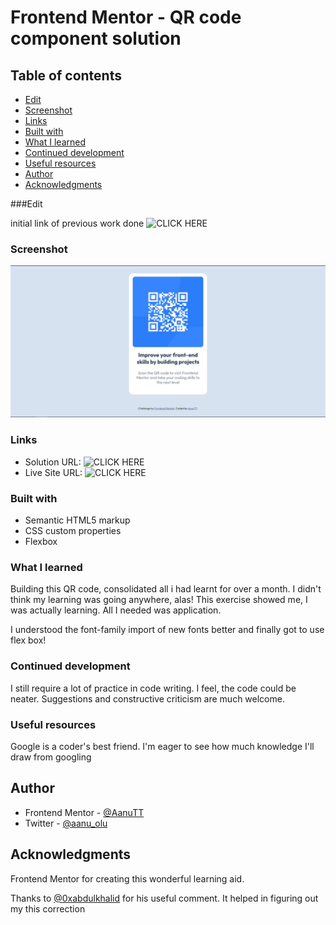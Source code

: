 # Frontend Mentor - QR code component solution

## Table of contents
  
  - [Edit](#edit)
  - [Screenshot](#screenshot)
  - [Links](#links)
  - [Built with](#built-with)
  - [What I learned](#what-i-learned)
  - [Continued development](#continued-development)
  - [Useful resources](#useful-resources)
- [Author](#author)
- [Acknowledgments](#acknowledgments)




###Edit

initial link of previous work done ![CLICK HERE](https://github.com/Aanu-TT/0-QR-code.git)


### Screenshot

![QR code desktop responsive](images/desktop-sln.JPG)

### Links

- Solution URL: ![CLICK HERE](https://github.com/Aanu-TT/0_qr-code.git)
- Live Site URL: ![CLICK HERE](https://0-qr-code-aanutt.vercel.app/)



### Built with

- Semantic HTML5 markup
- CSS custom properties
- Flexbox

### What I learned

Building this QR code, consolidated all i had learnt for over a month. I didn't think my learning was going anywhere, alas! This exercise showed me, I was actually learning. All I needed was application.

I understood the font-family import of new fonts better and finally got to use flex box!


### Continued development

I still require a lot of practice in code writing. I feel, the code could be neater. Suggestions and constructive criticism are much welcome.


### Useful resources

Google is a coder's best friend. I'm eager to see how much knowledge I'll draw from googling


## Author


- Frontend Mentor - [@AanuTT](https://www.frontendmentor.io/profile/AanuTT)
- Twitter - [@aanu_olu](https://www.twitter.com/aanu_olu)



## Acknowledgments

Frontend Mentor for creating this wonderful learning aid.

Thanks to [@0xabdulkhalid](https://www.0xabdulkhalid.ml/) for his useful comment. It helped in figuring out my this correction 



